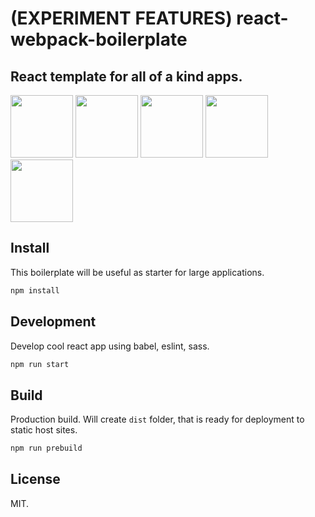 # (EXPERIMENT FEATURES) react-webpack-boilerplate

## React template for all of a kind apps.
<p float="left">
<img src="https://upload.wikimedia.org/wikipedia/commons/thumb/a/a7/React-icon.svg/320px-React-icon.svg.png" height="100">
<img src="https://raw.githubusercontent.com/webpack/media/master/logo/icon-square-big.png" height="100">
<img src="https://upload.wikimedia.org/wikipedia/commons/thumb/9/96/Sass_Logo_Color.svg/1280px-Sass_Logo_Color.svg.png" height="100">
<img src="https://upload.wikimedia.org/wikipedia/commons/thumb/0/02/Babel_Logo.svg/2000px-Babel_Logo.svg.png" height="100">
<img src="https://cdn-images-1.medium.com/max/1600/1*_Hf-_m-JWnK2mj-G4IJ-bw.png" height="100">
</p>

## Install

This boilerplate will be useful as starter for large applications.

```bash
npm install
```

## Development

Develop cool react app using babel, eslint, sass.

```bash
npm run start
```

## Build

Production build. Will create `dist` folder, that is ready for deployment to static host sites.

```bash
npm run prebuild
```

## License

MIT.
